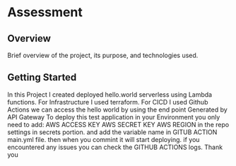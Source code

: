 # Assessment
## Overview

Brief overview of the project, its purpose, and technologies used.

## Getting Started
In this Project I created deployed hello.world serverless using Lambda functions. 
For Infrastructure I used terraform.
For CICD I used Github Actions
we can access the hello world by using the end point Generated by API Gateway
To deploy this test application in  your Environment you only need to add:
AWS ACCESS KEY 
AWS SECRET KEY
AWS REGION
in the repo settings in secrets portion. and add the variable name in GITUB ACTION main.yml file.
then when you commint it will start deploying.
if you encountered any issues you can check the GITHUB ACTIONS logs.
Thank you


